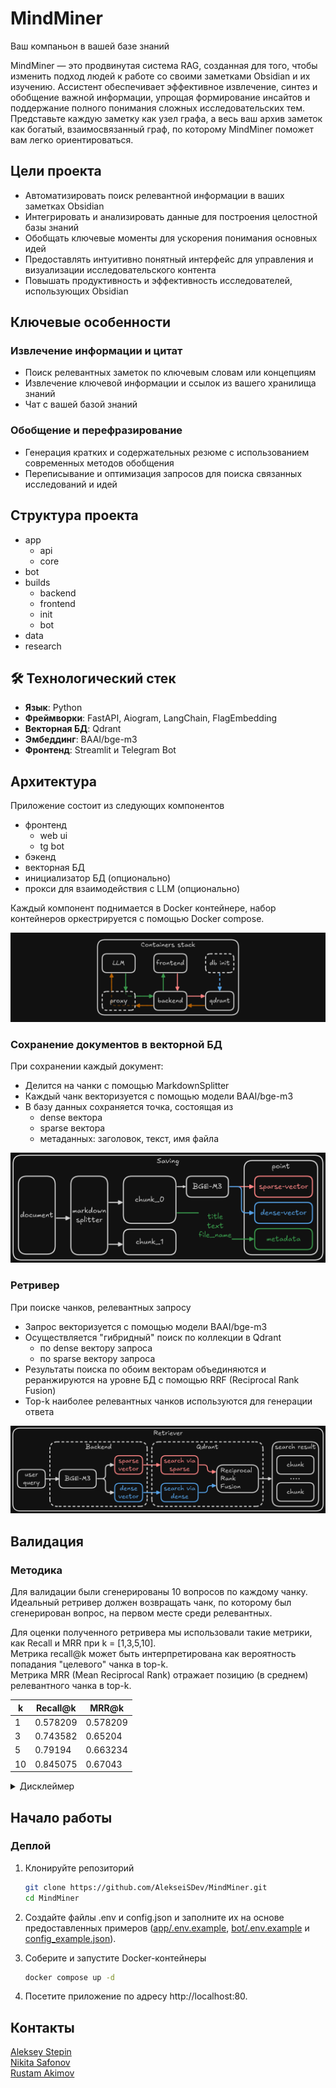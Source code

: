 # MindMiner
Ваш компаньон в вашей базе знаний

MindMiner — это продвинутая система RAG, созданная для того, чтобы изменить подход людей к работе со своими заметками Obsidian и их изучению. Ассистент обеспечивает эффективное извлечение, синтез и обобщение важной информации, упрощая формирование инсайтов и поддержание полного понимания сложных исследовательских тем. Представьте каждую заметку как узел графа, а весь ваш архив заметок как богатый, взаимосвязанный граф, по которому MindMiner поможет вам легко ориентироваться.

## Цели проекта
- Автоматизировать поиск релевантной информации в ваших заметках Obsidian
- Интегрировать и анализировать данные для построения целостной базы знаний
- Обобщать ключевые моменты для ускорения понимания основных идей
- Предоставлять интуитивно понятный интерфейс для управления и визуализации исследовательского контента
- Повышать продуктивность и эффективность исследователей, использующих Obsidian

## Ключевые особенности
### Извлечение информации и цитат
- Поиск релевантных заметок по ключевым словам или концепциям
- Извлечение ключевой информации и ссылок из вашего хранилища знаний
- Чат с вашей базой знаний

### Обобщение и перефразирование
- Генерация кратких и содержательных резюме с использованием современных методов обобщения
- Переписывание и оптимизация запросов для поиска связанных исследований и идей

## Структура проекта
- app
    - api
    - core
- bot
- builds
    - backend
    - frontend
    - init
    - bot
- data
- research

## 🛠 Технологический стек
- **Язык**: Python
- **Фреймворки**: FastAPI, Aiogram, LangChain, FlagEmbedding
- **Векторная БД**: Qdrant
- **Эмбеддинг**: BAAI/bge-m3
- **Фронтенд**: Streamlit и Telegram Bot

## Архитектура

Приложение состоит из следующих компонентов
- фронтенд
    - web ui
    - tg bot
- бэкенд
- векторная БД
- инициализатор БД (опционально)
- прокси для взаимодействия с LLM (опционально)

Каждый компонент поднимается в Docker контейнере, набор контейнеров оркестрируется с помощью Docker compose.

![alt text](img/stack.png)

### Сохранение документов в векторной БД

При сохранении каждый документ:
- Делится на чанки с помощью MarkdownSplitter
- Каждый чанк векторизуется с помощью модели BAAI/bge-m3
- В базу данных сохраняется точка, состоящая из
    - dense вектора
    - sparse вектора
    - метаданных: заголовок, текст, имя файла

![alt text](img/saving.png)

### Ретривер

При поиске чанков, релевантных запросу
- Запрос векторизуется с помощью модели BAAI/bge-m3
- Осуществляется "гибридный" поиск по коллекции в Qdrant
    - по dense вектору запроса
    - по sparse вектору запроса
- Результаты поиска по обоим векторам объединяются и реранжируются на уровне БД с помощью RRF (Reciprocal Rank Fusion)
- Top-k наиболее релевантных чанков используются для генерации ответа

![alt text](img/retriever.png)

## Валидация

### Методика
Для валидации были сгенерированы 10 вопросов по каждому чанку.  
Идеальный ретривер должен возвращать чанк, по которому был сгенерирован вопрос, на первом месте среди релевантных. 

Для оценки полученного ретривера мы использовали такие метрики, как Recall и MRR при k = [1,3,5,10].  
Метрика recall@k может быть интерпретирована как вероятность попадания "целевого" чанка в top-k.  
Метрика MRR (Mean Reciprocal Rank) отражает позицию (в среднем) релевантного чанка в top-k.  

| k | Recall@k | MRR@k |
| --- | --- | --- |
| 1 | 0.578209 | 0.578209 | 
| 3 | 0.743582 | 0.65204 | 
| 5 | 0.79194 | 0.663234 | 
| 10| 0.845075 | 0.67043 | 


<details>
<summary>Дисклеймер  </summary>  

Описанная методика оценивания качества ретривера применима далеко не всегда и подразумевает следующие допущения  
- Разрабатываемое RAG приложение в первую очередь ориентировано на ответы на простые вопросы, ответ на которые не "размазан" по нескольким чанкам  
- Информация, необходимая для ответа на вопрос, есть только в "целевом" чанке, по которому были сгенерированы вопросы, чанки не скучены в кластера и достаточно отличны друг от друга  

</details>

## Начало работы

### Деплой

1.  Клонируйте репозиторий
    ```bash
    git clone https://github.com/AlekseiSDev/MindMiner.git
    cd MindMiner
    ```
2.  Создайте файлы .env и config.json и заполните их на основе предоставленных примеров ([app/.env.example](app/.env.example), [bot/.env.example](bot/.env.example) и [config_example.json](config_example.json)).

3.  Соберите и запустите Docker-контейнеры
    ```bash
    docker compose up -d
    ```

4.  Посетите приложение по адресу http://localhost:80.

## Контакты
[Aleksey Stepin](https://github.com/AlekseiSDev)      
[Nikita Safonov](https://github.com/sixxio)       
[Rustam Akimov](https://github.com/AkiRusProd)
